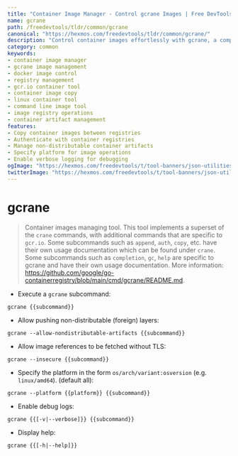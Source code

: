 ```yaml
---
title: "Container Image Manager - Control gcrane Images | Free DevTools"
name: gcrane
path: /freedevtools/tldr/common/gcrane
canonical: "https://hexmos.com/freedevtools/tldr/common/gcrane/"
description: "Control container images effortlessly with gcrane, a comprehensive container image management tool. Manage registries and perform image operations. Free online tool, no registration required."
category: common
keywords:
- container image manager
- gcrane image management
- docker image control
- registry management
- gcr.io container tool
- container image copy
- linux container tool
- command line image tool
- image registry operations
- container artifact management
features:
- Copy container images between registries
- Authenticate with container registries
- Manage non-distributable container artifacts
- Specify platform for image operations
- Enable verbose logging for debugging
ogImage: "https://hexmos.com/freedevtools/t/tool-banners/json-utilities-banner.png"
twitterImage: "https://hexmos.com/freedevtools/t/tool-banners/json-utilities-banner.png"
---
```


# gcrane

> Container images managing tool.
> This tool implements a superset of the `crane` commands, with additional commands that are specific to `gcr.io`.
> Some subcommands such as `append`, `auth`, `copy`, etc. have their own usage documentation which can be found under `crane`.
> Some subcommands such as `completion`, `gc`, `help` are specific to gcrane and have their own usage documentation.
> More information: <https://github.com/google/go-containerregistry/blob/main/cmd/gcrane/README.md>.

- Execute a `gcrane` subcommand:

`gcrane {{subcommand}}`

- Allow pushing non-distributable (foreign) layers:

`gcrane --allow-nondistributable-artifacts {{subcommand}}`

- Allow image references to be fetched without TLS:

`gcrane --insecure {{subcommand}}`

- Specify the platform in the form `os/arch/variant:osversion` (e.g. `linux/amd64`). (default all):

`gcrane --platform {{platform}} {{subcommand}}`

- Enable debug logs:

`gcrane {{[-v|--verbose]}} {{subcommand}}`

- Display help:

`gcrane {{[-h|--help]}}`
